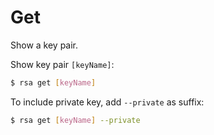 # Get

Show a key pair.

Show key pair `[keyName]`:

```sh
$ rsa get [keyName]
```

To include private key, add `--private` as suffix:

```sh
$ rsa get [keyName] --private
```
